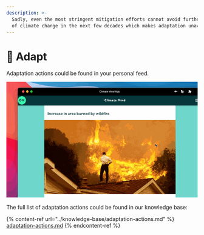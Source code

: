 ```yaml
---
description: >-
  Sadly, even the most stringent mitigation efforts cannot avoid further impacts
  of climate change in the next few decades which makes adaptation unavoidable.
---
```


# 🏥 Adapt

Adaptation actions could be found in your personal feed.

![Adaptation action example](../.gitbook/assets/adaptation2.gif)

The full list of adaptation actions could be found in our knowledge base:

{% content-ref url="../knowledge-base/adaptation-actions.md" %}
[adaptation-actions.md](../knowledge-base/adaptation-actions.md)
{% endcontent-ref %}

